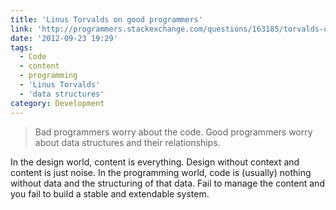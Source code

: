```yaml
---
title: 'Linus Torvalds on good programmers'
link: 'http://programmers.stackexchange.com/questions/163185/torvalds-quote-about-good-programmer'
date: '2012-09-23 19:29'
tags:
  - Code
  - content
  - programming
  - 'Linus Torvalds'
  - 'data structures'
category: Development
---
```


>

> Bad programmers worry about the code. Good programmers worry about data structures and their relationships.

In the design world, content is everything. Design without context and content is just noise. In the programming world, code is (usually) nothing without data and the structuring of that data. Fail to manage the content and you fail to build a stable and extendable system.
